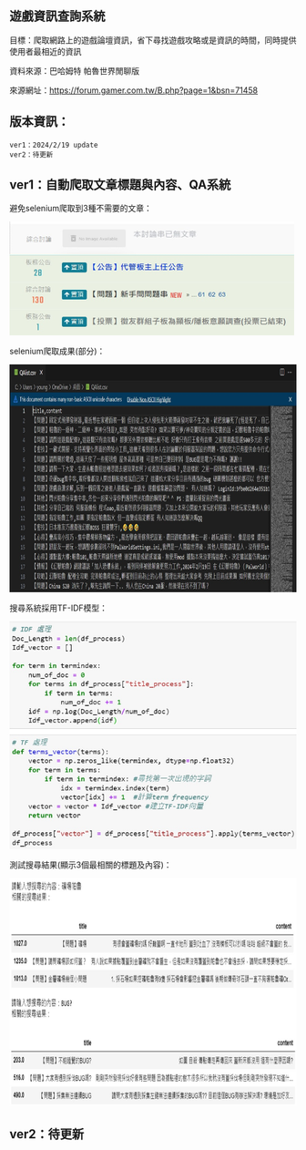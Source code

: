 遊戲資訊查詢系統
-------------------------------------
目標：爬取網路上的遊戲論壇資訊，省下尋找遊戲攻略或是資訊的時間，同時提供使用者最相近的資訊

資料來源：巴哈姆特 帕魯世界閒聊版

來源網址：https://forum.gamer.com.tw/B.php?page=1&bsn=71458

版本資訊：
---------------------------------------
    ver1：2024/2/19 update
    ver2：待更新

ver1：自動爬取文章標題與內容、QA系統
-------------------------------------
避免selenium爬取到3種不需要的文章：

<img src="https://github.com/tank11110/young/blob/master/Side%20Project/%E5%9C%96%E7%89%87%E9%9B%86/QA1.jpg" height="200" width="500">

selenium爬取成果(部分)：

<img src="https://github.com/tank11110/young/blob/master/Side%20Project/%E5%9C%96%E7%89%87%E9%9B%86/QA2.jpg" height="400" width="800">

搜尋系統採用TF-IDF模型：

<img src="https://github.com/tank11110/young/blob/master/Side%20Project/%E5%9C%96%E7%89%87%E9%9B%86/QA3.jpg" height="400" width="600">

測試搜尋結果(顯示3個最相關的標題及內容)：

<img src="https://github.com/tank11110/young/blob/master/Side%20Project/%E5%9C%96%E7%89%87%E9%9B%86/QA4.jpg" height="400" width="900">

ver2：待更新
-------------------------------------
